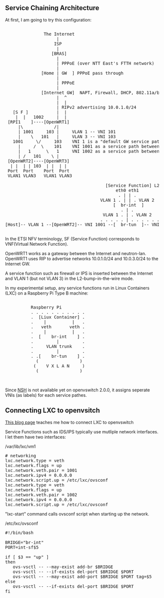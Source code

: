 Service Chaining Architecture
-----------------------------

At first, I am going to try this configuration:

<pre>

               The Internet
                    |
                   ISP
                    |
                  [BRAS]
                    |
                    | PPPoE (over NTT East's FTTH network)
                    |
              [Home | GW  ] PPPoE pass through
                    |
                    | PPPoE
                    |
              [Internet GW]  NAPT, Firewall, DHCP, 802.11a/b/g
                    |  ^
                    |  |
                    | RIPv2 advertising 10.0.1.0/24
   [S F ]           |  |
    |  |   1002     |  |
 [RPI1    ]----[OpenWRT1]
     |\            /|
     | 1001     103 |     VLAN 1 -- VNI 101
     |    \   101   |     VLAN 3 -- VNI 103
   1001     \/     103    VNI 1 is a "default GW service path" among internal routers.
     |     /  \    101    VNI 1001 as a service path between SF and OpenWRT2 and 3.
     |   1      \   1     VNI 1002 as a service path between SF and OpenWRT1.
     | /   101    \ | 
 [OpenWRT2]----[OpenWRT3]
  | |  | | 103  | |  | |
 Port  Port    Port  Port
 VLAN1 VLAN3   VLAN1 VLAN3

                                       [Service Function] L2 bump in the wire
                                           eth0 eth1
                                            . | | .
                                     VLAN 1 . | | . VLAN 2
                                          [  br-int  ]
                                             . | .
                                      VLAN 1 . | . VLAN 2
                                     . . . . . | . . . . . .                
[Host]-- VLAN 1 --[OpenWRT2]-- VNI 1001 --[  br-tun  ]-- VNI 1002 --[OpenWRT1]---[Internet GW]

</pre>

In the ETSI NFV terminology, SF (Service Function) corresponds to VNF(Virtual Network Function).

OpenWRT1 works as a gateway between the Internet and neutron-lan. 
OpenWRT1 uses RIP to advertise networks 10.0.1.0/24 and 10.0.3.0/24 to the Internet GW.

A service function such as firewall or IPS is inserted between the Internet and VLAN 1 (but not VLAN 3) in the L2-bump-in-the-wire mode.

In my experimental setup, any service functions run in Linux Containers (LXC) on a Raspberry Pi Type B machine:

<pre>

          Raspberry Pi
          . . . . . . . . . . . 
          .  [Liux Container] .
          .    |          |   .
          .   veth       veth .
          .    |          |   .
          .  [    br-int    ] .
          .         |         .
          .     VLAN trunk    .
          .         |         . 
          . .[    br-tun    ] .
            (                )
           (    V X L A N     )
            (                )
            

</pre>


Since [NSH](www.ietf.org/id/draft-quinn-nsh) is not available yet on openvswitch 2.0.0, it assigns seperate VNIs (as labels) for each service pathes.

Connecting LXC to openvsitch
----------------------------

[This blog page](http://blog.scottlowe.org/2014/01/23/automatically-connecting-lxc-to-open-vswitch/) teaches me how to connect LXC to openvswitch


Service Functions such as IDS/IPS typically use mutliple network interfaces. I let them have two interfaces:

/var/lib/lxc/vm1

<pre>
# networking
lxc.network.type = veth
lxc.network.flags = up
lxc.network.veth.pair = 1001
lxc.network.ipv4 = 0.0.0.0
lxc.network.script.up = /etc/lxc/ovsconf
lxc.network.type = veth
lxc.network.flags = up
lxc.network.veth.pair = 1002
lxc.network.ipv4 = 0.0.0.0
lxc.network.script.up = /etc/lxc/ovsconf
</pre>

"lxc-start" command calls ovsconf script when starting up the network.

/etc/lxc/ovsconf

<pre>
#!/bin/bash

BRIDGE="br-int"
PORT=int-sf$5

if [ $3 == "up" ]
then
   ovs-vsctl -- --may-exist add-br $BRIDGE
   ovs-vsctl -- --if-exists del-port $BRIDGE $PORT
   ovs-vsctl -- --may-exist add-port $BRIDGE $PORT tag=$5
else
   ovs-vsctl -- --if-exists del-port $BRIDGE $PORT
fi
</pre>

